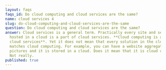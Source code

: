 ```yaml
---
layout: faqs
faqs_id: Do cloud computing and cloud services are the same?
name: cloud services 4
slug: do-cloud-computing-and-cloud-services-are-the-same
question: Do cloud computing and cloud services are the same?
answer: Cloud services is a general term. Practically every site and service
  hosted in a cloud is a part of cloud services. **Cloud computing is a part of
  cloud services**. Yet it does not mean that every solution in the cloud
  matches cloud computing. For example, you can have a website aggregating
  pictures and it is stored in a cloud. Does it mean that it is cloud computing?
  Not really.
published: true
---
```

